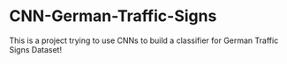 # CNN-German-Traffic-Signs
This is a project trying to use CNNs to build a classifier for German Traffic Signs Dataset!
